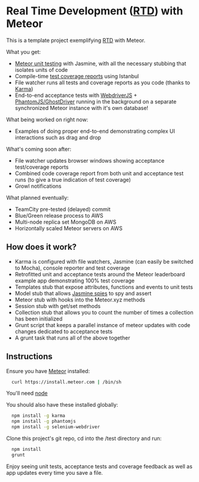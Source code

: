 Real Time Development ([RTD](https://github.com/xolvio/real-time-development-with-meteor/wiki/Real-Time-Development)) with Meteor
=======================================

This is a template project exemplifying [RTD](https://github.com/xolvio/real-time-development-with-meteor/wiki/Real-Time-Development) with Meteor.

What you get:

* [Meteor unit testing](http://blog.xolv.io/2013/04/unit-testing-with-meteor.html) with Jasmine, with all the necessary stubbing that isolates units of code
* Compile-time [test coverage reports](http://gotwarlost.github.com/istanbul/public/coverage/lcov-report/index.html) using Istanbul
* File watcher runs all tests and coverage reports as you code (thanks to [Karma](http://karma-runner.github.com/))
* End-to-end acceptance tests with [WebdriverJS](https://code.google.com/p/selenium/wiki/WebDriverJs) + [PhantomJS/GhostDriver](http://phantomjs.org/release-1.8.html) running in the background on a separate synchronized Meteor instance with it's own database!

What being worked on right now:
* Examples of doing proper end-to-end demonstrating complex UI interactions such as drag and drop

What's coming soon after:
* File watcher updates browser windows showing acceptance test/coverage reports
* Combined code coverage report from both unit and acceptance test runs (to give a true indication of test coverage)
* Growl notifications

What planned eventually:
* TeamCity pre-tested (delayed) commit
* Blue/Green release process to AWS
* Multi-node replica set MongoDB on AWS
* Horizontally scaled Meteor servers on AWS

How does it work?
-----------------
* Karma is configured with file watchers, Jasmine (can easily be switched to Mocha), console reporter and test coverage
* Retrofitted unit and acceptance tests around the Meteor leaderboard example app demonstrating 100% test coverage
* Templates stub that expose attributes, functions and events to unit tests
* Model stub that allows [Jasmine spies](https://github.com/pivotal/jasmine/wiki/Spies) to spy and assert
* Meteor stub with hooks into the Meteor.xyz methods 
* Session stub with get/set methods
* Collection stub that allows you to count the number of times a collection has been initialized
* Grunt script that keeps a parallel instance of meteor updates with code changes dedicated to acceptance tests
* A grunt task that runs all of the above together

Instructions
------------
Ensure you have [Meteor](http://meteor.com) installed:
```bash
  curl https://install.meteor.com | /bin/sh
``````

You'll need [node](http://nodejs.org/)

You should also have these installed globally:
```bash
  npm install -g karma
  npm install -g phantomjs
  npm install -g selenium-webdriver
```

Clone this project's git repo, cd into the /test directory and run:
```bash
  npm install
  grunt
```

Enjoy seeing unit tests, acceptance tests and coverage feedback as well as app updates every time you save a file.
